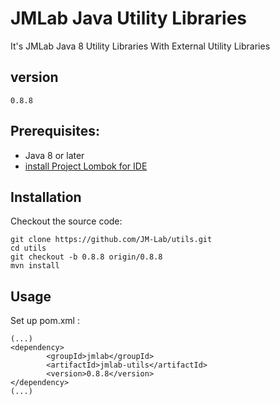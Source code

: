 JMLab Java Utility Libraries
============================

It's JMLab Java 8 Utility Libraries With External Utility Libraries

## version
	0.8.8

## Prerequisites:
* Java 8 or later
* [install Project Lombok for IDE](https://projectlombok.org/download.html)

## Installation

Checkout the source code:

    git clone https://github.com/JM-Lab/utils.git
    cd utils
    git checkout -b 0.8.8 origin/0.8.8 
    mvn install

## Usage
Set up pom.xml :

    (...)
    <dependency>
			<groupId>jmlab</groupId>
			<artifactId>jmlab-utils</artifactId>
			<version>0.8.8</version>
	</dependency>
    (...)
